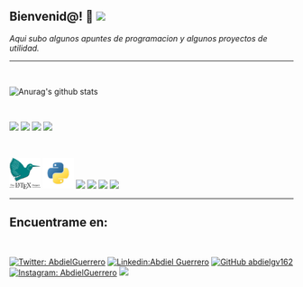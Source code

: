 <h2> Bienvenid@! 🖤 <img src="https://cdn.betterttv.net/emote/5f7c09abccde1f4a870c416c/3x" width="50"></h2>

<i>Aqui subo algunos apuntes de programacion y algunos proyectos de utilidad.</i>

---

<br>

![Anurag's github stats](https://github-readme-stats.vercel.app/api?username=abdielgv162&count_private=true&show_icons=true&theme=dark)

<br>

[![](https://img.shields.io/badge/Quantum_Challenge_2020-Foundational_Badge-informational??style=plastic&logo=IBM&logoColor=white&color=black)](https://www.youracclaim.com/badges/3a4b7917-8765-4c5f-840e-178e30e8c1ea/public_url)
[![](https://img.shields.io/badge/Qubit_x_Qubit-Intro_to_Quantum_Computing-informational??style=plastic&logo=IBM&logoColor=white&color=black)](https://i.imgur.com/QvXj3yW.png)
[![](https://img.shields.io/badge/Quantum_Challenge_2021-Intermediate_Badge-informational??style=plastic&logo=IBM&logoColor=white&color=black)](https://www.credly.com/badges/6d2fd6d7-df82-4160-a148-67f2ecadc662/public_url)
[![](https://img.shields.io/badge/QGSS_2021-Quantum_Machine_Learning-informational??style=plastic&logo=IBM&logoColor=white&color=black)](https://i.imgur.com/5GpYnGh.png)

<br>

<a title="Overleaf" href="https://es.overleaf.com/"><img src="https://raw.githubusercontent.com/github/explore/80688e429a7d4ef2fca1e82350fe8e3517d3494d/topics/latex/latex.png" class="center" width="55"></a> <a title="Python" href="https://www.python.org/"><img src="https://raw.githubusercontent.com/github/explore/49e13f12be05e7e3f3616bb7a5030d70b259f320/topics/python/python.png" width="55"></a> <a title="Qiskit" href="https://qiskit.org"><img src="https://upload.wikimedia.org/wikipedia/commons/thumb/5/51/Qiskit-Logo.svg/1024px-Qiskit-Logo.svg.png" width="45"></a> <a title="Numpy" href="https://numpy.org/"><img src="https://upload.wikimedia.org/wikipedia/commons/thumb/3/31/NumPy_logo_2020.svg/1280px-NumPy_logo_2020.svg.png" width="115"></a> <a title="SKlean" href="https://scikit-learn.org/stable/"><img src="https://www.itop.es/images/Tecnologias/scikit-learn-itop.png" width="90"></a> <a title="Pandas" href="https://pandas.pydata.org/"><img src="https://www.adictosaltrabajo.com/wp-content/uploads/2020/12/1200px-Pandas_logo.svg_.png" width="135"></a>

---

<h2> Encuentrame en: </h2> 

<br>

[![Twitter: AbdielGuerrero](https://img.shields.io/twitter/follow/AbdielGuerrer20?style=social)](https://twitter.com/AbdielGuerrer20) [![Linkedin:Abdiel Guerrero](https://img.shields.io/badge/-AbdielGuerrero-black?style=flat-square&logo=Linkedin&logoColor=white&link=https://www.linkedin.com/in/abdiel-guerrero-162-gv/)](https://www.linkedin.com/in/abdiel-guerrero-162-gv/) [![GitHub abdielgv162](https://img.shields.io/github/followers/abdielgv162?label=follow&style=social)](https://github.com/abdielgv162) [![Instagram: AbdielGuerrero](https://img.shields.io/badge/-abdielgv162-black?style=flat-square&logo=Instagram&logoColor=white&link=https://www.instagram.com/abdielgv162/)](https://www.instagram.com/abdielgv162/)  <a href="https://platzi.com/p/abdiel-guerrero/"><img width="50" src="https://upload.wikimedia.org/wikipedia/commons/3/32/Platzi.jpg" />
</a>


